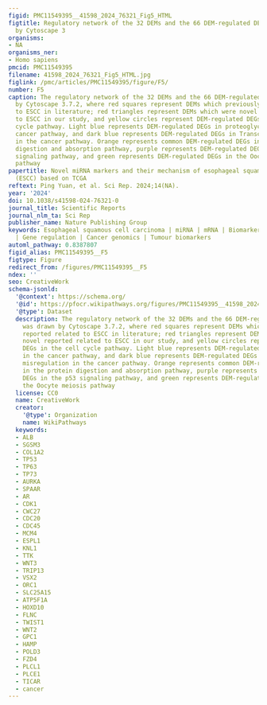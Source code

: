 ```yaml
---
figid: PMC11549395__41598_2024_76321_Fig5_HTML
figtitle: Regulatory network of the 32 DEMs and the 66 DEM-regulated DEGs was drawn
  by Cytoscape 3
organisms:
- NA
organisms_ner:
- Homo sapiens
pmcid: PMC11549395
filename: 41598_2024_76321_Fig5_HTML.jpg
figlink: /pmc/articles/PMC11549395/figure/F5/
number: F5
caption: The regulatory network of the 32 DEMs and the 66 DEM-regulated DEGs was drawn
  by Cytoscape 3.7.2, where red squares represent DEMs which previously reported related
  to ESCC in literature; red triangles represent DEMs which were novel reported related
  to ESCC in our study, and yellow circles represent DEM-regulated DEGs in the cell
  cycle pathway. Light blue represents DEM-regulated DEGs in proteoglycans in the
  cancer pathway, and dark blue represents DEM-regulated DEGs in Transcriptional misregulation
  in the cancer pathway. Orange represents common DEM-regulated DEGs in the protein
  digestion and absorption pathway, purple represents DEM-regulated DEGs in the p53
  signaling pathway, and green represents DEM-regulated DEGs in the Oocyte meiosis
  pathway
papertitle: Novel miRNA markers and their mechanism of esophageal squamous cell carcinoma
  (ESCC) based on TCGA
reftext: Ping Yuan, et al. Sci Rep. 2024;14(NA).
year: '2024'
doi: 10.1038/s41598-024-76321-0
journal_title: Scientific Reports
journal_nlm_ta: Sci Rep
publisher_name: Nature Publishing Group
keywords: Esophageal squamous cell carcinoma | miRNA | mRNA | Biomarkers | Gene expression
  | Gene regulation | Cancer genomics | Tumour biomarkers
automl_pathway: 0.8387807
figid_alias: PMC11549395__F5
figtype: Figure
redirect_from: /figures/PMC11549395__F5
ndex: ''
seo: CreativeWork
schema-jsonld:
  '@context': https://schema.org/
  '@id': https://pfocr.wikipathways.org/figures/PMC11549395__41598_2024_76321_Fig5_HTML.html
  '@type': Dataset
  description: The regulatory network of the 32 DEMs and the 66 DEM-regulated DEGs
    was drawn by Cytoscape 3.7.2, where red squares represent DEMs which previously
    reported related to ESCC in literature; red triangles represent DEMs which were
    novel reported related to ESCC in our study, and yellow circles represent DEM-regulated
    DEGs in the cell cycle pathway. Light blue represents DEM-regulated DEGs in proteoglycans
    in the cancer pathway, and dark blue represents DEM-regulated DEGs in Transcriptional
    misregulation in the cancer pathway. Orange represents common DEM-regulated DEGs
    in the protein digestion and absorption pathway, purple represents DEM-regulated
    DEGs in the p53 signaling pathway, and green represents DEM-regulated DEGs in
    the Oocyte meiosis pathway
  license: CC0
  name: CreativeWork
  creator:
    '@type': Organization
    name: WikiPathways
  keywords:
  - ALB
  - SGSM3
  - COL1A2
  - TP53
  - TP63
  - TP73
  - AURKA
  - SPAAR
  - AR
  - CDK1
  - CWC27
  - CDC20
  - CDC45
  - MCM4
  - ESPL1
  - KNL1
  - TTK
  - WNT3
  - TRIP13
  - VSX2
  - ORC1
  - SLC25A15
  - ATP5F1A
  - HOXD10
  - FLNC
  - TWIST1
  - WNT2
  - GPC1
  - HAMP
  - POLD3
  - FZD4
  - PLCL1
  - PLCE1
  - TICAR
  - cancer
---
```

